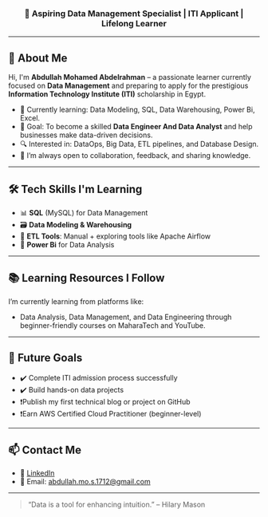 <h3 align="center">🚀 Aspiring Data Management Specialist | ITI Applicant | Lifelong Learner</h3>

---

## 👋 About Me

Hi, I'm **Abdullah Mohamed Abdelrahman** – a passionate learner currently focused on **Data Management** and preparing to apply for the prestigious **Information Technology Institute (ITI)** scholarship in Egypt.

- 📘 Currently learning: Data Modeling, SQL, Data Warehousing, Power Bi, Excel.
- 🎯 Goal: To become a skilled **Data Engineer And Data Analyst** and help businesses make data-driven decisions.
- 🔍 Interested in: DataOps, Big Data, ETL pipelines, and Database Design.
- 💬 I’m always open to collaboration, feedback, and sharing knowledge.

---

## 🛠️ Tech Skills I'm Learning

- 📊 **SQL** (MySQL) for Data Management
- 🗃️ **Data Modeling & Warehousing**
- 📁 **ETL Tools**: Manual + exploring tools like Apache Airflow
- 🐍 **Power Bi** for Data Analysis

---

## 📚 Learning Resources I Follow

I’m currently learning from platforms like:
- Data Analysis, Data Management, and Data Engineering through beginner-friendly courses on MaharaTech and YouTube.

---

## 📌 Future Goals

- ✔️ Complete ITI admission process successfully
- ✔️ Build hands-on data projects
- ❗Publish my first technical blog or project on GitHub
- ❗Earn AWS Certified Cloud Practitioner (beginner-level)

---

## 📫 Contact Me

- 💼 [LinkedIn](https://www.linkedin.com/in/abdullah-mohamed-67645636a/)
- 📧 Email: abdullah.mo.s.1712@gmail.com

---

> “Data is a tool for enhancing intuition.” – Hilary Mason


